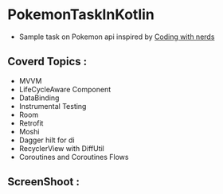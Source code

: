 # PokemonTaskInKotlin
* Sample task on Pokemon api inspired by [Coding with nerds](https://www.youtube.com/channel/UCnDAXfhnL5j-KhHc1KhvXHw)

## Coverd Topics :
* MVVM
* LifeCycleAware Component
* DataBinding
* Instrumental Testing
* Room
* Retrofit
* Moshi
* Dagger hilt for di
* RecyclerView with DiffUtil
* Coroutines and Coroutines Flows 
## ScreenShoot :
